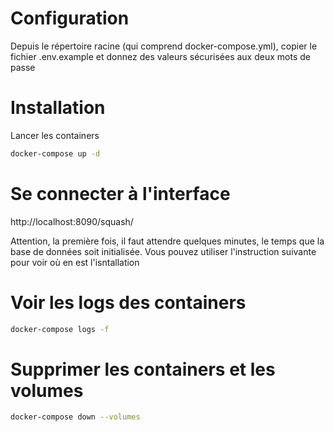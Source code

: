 # Configuration
Depuis le répertoire racine (qui comprend docker-compose.yml), copier le fichier .env.example et donnez des valeurs sécurisées aux deux mots de passe

# Installation
Lancer les containers
```bash
docker-compose up -d
```

# Se connecter à l'interface 
http://localhost:8090/squash/

Attention, la première fois, il faut attendre quelques minutes, le temps que la base de données soit initialisée.
Vous pouvez utiliser l'instruction suivante pour voir où en est l'isntallation
# Voir les logs des containers
```bash
docker-compose logs -f
```
# Supprimer les containers et les volumes
```bash
docker-compose down --volumes
```
